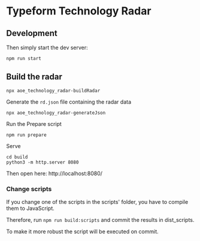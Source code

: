 # Typeform Technology Radar

## Development

Then simply start the dev server:

```
npm run start
```

## Build the radar

```
npx aoe_technology_radar-buildRadar
```

Generate the `rd.json` file containing the radar data

```
npx aoe_technology_radar-generateJson
```

Run the Prepare script

```
npm run prepare
```

Serve

```
cd build
python3 -m http.server 8080
```

Then open here: http://localhost:8080/

### Change scripts

If you change one of the scripts in the scripts' folder, you have to compile them to JavaScript.

Therefore, run `npm run build:scripts` and commit the results in dist_scripts.

To make it more robust the script will be executed on commit.

